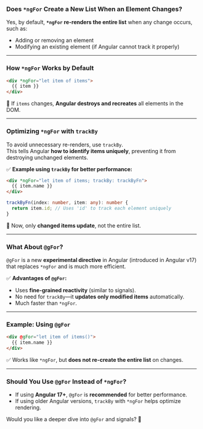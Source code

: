 ### **Does `*ngFor` Create a New List When an Element Changes?**  
Yes, by default, **`*ngFor` re-renders the entire list** when any change occurs, such as:  
- Adding or removing an element  
- Modifying an existing element (if Angular cannot track it properly)  

---

### **How `*ngFor` Works by Default**
```html
<div *ngFor="let item of items">
  {{ item }}
</div>
```
🔹 If `items` changes, **Angular destroys and recreates** all elements in the DOM.

---

### **Optimizing `*ngFor` with `trackBy`**
To avoid unnecessary re-renders, use `trackBy`.  
This tells Angular **how to identify items uniquely**, preventing it from destroying unchanged elements.

✅ **Example using `trackBy` for better performance:**
```html
<div *ngFor="let item of items; trackBy: trackByFn">
  {{ item.name }}
</div>
```

```typescript
trackByFn(index: number, item: any): number {
  return item.id; // Uses 'id' to track each element uniquely
}
```
🔹 Now, only **changed items update**, not the entire list.

---

### **What About `@gFor`?**  
`@gFor` is a new **experimental directive** in Angular (introduced in Angular v17) that replaces `*ngFor` and is much more efficient.  

✅ **Advantages of `@gFor`:**  
- Uses **fine-grained reactivity** (similar to signals).  
- No need for `trackBy`—it **updates only modified items** automatically.  
- Much faster than `*ngFor`.  

---

### **Example: Using `@gFor`**
```html
<div @gFor="let item of items()">
  {{ item.name }}
</div>
```
✅ Works like `*ngFor`, but **does not re-create the entire list** on changes.  

---

### **Should You Use `@gFor` Instead of `*ngFor`?**
- If using **Angular 17+**, `@gFor` is **recommended** for better performance.  
- If using older Angular versions, `trackBy` with `*ngFor` helps optimize rendering.  

Would you like a deeper dive into `@gFor` and signals? 🚀